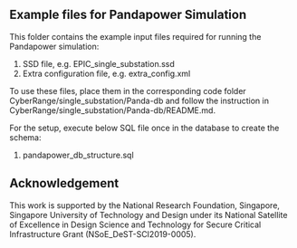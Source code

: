 ## Example files for Pandapower Simulation

This folder contains the example input files required for running the Pandapower simulation:
1) SSD file, e.g. EPIC_single_substation.ssd
2) Extra configuration file, e.g. extra_config.xml

To use these files, place them in the corresponding code folder CyberRange/single_substation/Panda-db and follow the instruction in CyberRange/single_substation/Panda-db/README.md.  

For the setup, execute below SQL file once in the database to create the schema:
1) pandapower_db_structure.sql

## Acknowledgement

This work is supported by the National Research Foundation, Singapore, Singapore University of Technology and Design under its National Satellite of Excellence in Design Science and Technology for Secure Critical Infrastructure Grant (NSoE_DeST-SCI2019-0005).
